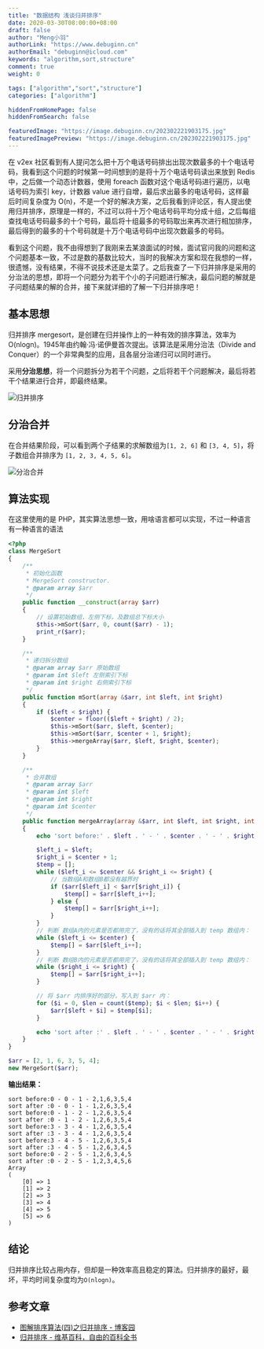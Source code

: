 ```yaml
---
title: "数据结构 浅谈归并排序"
date: 2020-03-30T08:00:00+08:00
draft: false
author: "Meng小羽"
authorLink: "https://www.debuginn.cn"
authorEmail: "debuginn@icloud.com"
keywords: "algorithm,sort,structure"
comment: true
weight: 0

tags: ["algorithm","sort","structure"]
categories: ["algorithm"]

hiddenFromHomePage: false
hiddenFromSearch: false

featuredImage: "https://image.debuginn.cn/202302221903175.jpg"
featuredImagePreview: "https://image.debuginn.cn/202302221903175.jpg"
---
```


在 v2ex 社区看到有人提问怎么把十万个电话号码排出出现次数最多的十个电话号码，我看到这个问题的时候第一时间想到的是将十万个电话号码读出来放到 Redis 中，之后做一个动态计数器，使用 foreach 函数对这个电话号码进行遍历，以电话号码为索引 key，计数器 value 进行自增，最后求出最多的电话号码，这样最后时间复杂度为 O(n)，不是一个好的解决方案，之后我看到评论区，有人提出使用归并排序，原理是一样的，不过可以将十万个电话号码平均分成十组，之后每组查找电话号码最多的十个号码，最后将十组最多的号码取出来再次进行相加排序，最后得到的最多的十个号码就是十万个电话号码中出现次数最多的号码。

看到这个问题，我不由得想到了我刚来去某浪面试的时候，面试官问我的问题和这个问题基本一致，不过是数的基数比较大，当时的我解决方案和现在我想的一样，很遗憾，没有结果，不得不说技术还是太菜了。之后我查了一下归并排序是采用的分治法的思想，即将一个问题分为若干个小的子问题进行解决，最后问题的解就是子问题结果的解的合并，接下来就详细的了解一下归并排序吧！


## 基本思想

归并排序 mergesort，是创建在归并操作上的一种有效的排序算法，效率为O(nlogn)。1945年由约翰·冯·诺伊曼首次提出。该算法是采用分治法（Divide and Conquer）的一个非常典型的应用，且各层分治递归可以同时进行。

采用**分治思想**，将一个问题拆分为若干个问题，之后将若干个问题解决，最后将若干个结果进行合并，即最终结果。

![归并排序](https://image.debuginn.cn/202303122243108.jpeg)

## 分治合并

在合并结果阶段，可以看到两个子结果的求解数组为`[1, 2, 6]` 和 `[3, 4, 5]`，将子数组合并排序为 `[1, 2, 3, 4, 5, 6]`。

![分治合并](https://image.debuginn.cn/202303122244127.jpeg)

## 算法实现

在这里使用的是 PHP，其实算法思想一致，用啥语言都可以实现，不过一种语言有一种语言的语法

```php
<?php
class MergeSort
{
    /**
     * 初始化函数
     * MergeSort constructor.
     * @param array $arr
     */
    public function __construct(array $arr)
    {
        // 设置初始数组，左侧下标，及数组总下标大小
        $this->mSort($arr, 0, count($arr) - 1);
        print_r($arr);
    }

    /**
     * 递归拆分数组
     * @param array $arr 原始数组
     * @param int $left 左侧索引下标
     * @param int $right 右侧索引下标
     */
    public function mSort(array &$arr, int $left, int $right)
    {
        if ($left < $right) {
            $center = floor(($left + $right) / 2);
            $this->mSort($arr, $left, $center);
            $this->mSort($arr, $center + 1, $right);
            $this->mergeArray($arr, $left, $right, $center);
        }
    }

    /**
     * 合并数组
     * @param array $arr
     * @param int $left
     * @param int $right
     * @param int $center
     */
    public function mergeArray(array &$arr, int $left, int $right, int $center)
    {
        echo 'sort before:' . $left . ' - ' . $center . ' - ' . $right . ' - ' . implode(',', $arr) . "\n";

        $left_i = $left;
        $right_i = $center + 1;
        $temp = [];
        while ($left_i <= $center && $right_i <= $right) {
            // 当数组A和数组B都没有越界时
            if ($arr[$left_i] < $arr[$right_i]) {
                $temp[] = $arr[$left_i++];
            } else {
                $temp[] = $arr[$right_i++];
            }
        }
        // 判断 数组A内的元素是否都用完了，没有的话将其全部插入到 temp 数组内：
        while ($left_i <= $center) {
            $temp[] = $arr[$left_i++];
        }
        // 判断 数组B内的元素是否都用完了，没有的话将其全部插入到 temp 数组内：
        while ($right_i <= $right) {
            $temp[] = $arr[$right_i++];
        }

        // 将 $arr 内排序好的部分，写入到 $arr 内：
        for ($i = 0, $len = count($temp); $i < $len; $i++) {
            $arr[$left + $i] = $temp[$i];
        }

        echo 'sort after :' . $left . ' - ' . $center . ' - ' . $right . ' - ' . implode(',', $arr) . "\n";
    }
}

$arr = [2, 1, 6, 3, 5, 4];
new MergeSort($arr);
```
**输出结果：**

```shell
sort before:0 - 0 - 1 - 2,1,6,3,5,4
sort after :0 - 0 - 1 - 1,2,6,3,5,4
sort before:0 - 1 - 2 - 1,2,6,3,5,4
sort after :0 - 1 - 2 - 1,2,6,3,5,4
sort before:3 - 3 - 4 - 1,2,6,3,5,4
sort after :3 - 3 - 4 - 1,2,6,3,5,4
sort before:3 - 4 - 5 - 1,2,6,3,5,4
sort after :3 - 4 - 5 - 1,2,6,3,4,5
sort before:0 - 2 - 5 - 1,2,6,3,4,5
sort after :0 - 2 - 5 - 1,2,3,4,5,6
Array
(
    [0] => 1
    [1] => 2
    [2] => 3
    [3] => 4
    [4] => 5
    [5] => 6
)
```

## 结论

归并排序比较占用内存，但却是一种效率高且稳定的算法。归并排序的最好，最坏，平均时间复杂度均为`O(nlogn)`。

## 参考文章

- [图解排序算法(四)之归并排序 - 博客园](https://www.cnblogs.com/chengxiao/p/6194356.html)
- [归并排序 - 维基百科，自由的百科全书](https://zh.wikipedia.org/wiki/%E5%BD%92%E5%B9%B6%E6%8E%92%E5%BA%8F)


